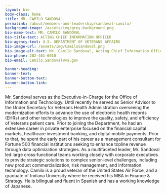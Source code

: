 ```yaml
---
layout: bio
body-class: home
title: MR. CAMILO SANDOVAL
permalink: /about/members-and-leadership/sandoval-camilo/
background-image: /assets/img/grey.background.png
bio-name-text: MR. CAMILO SANDOVAL
bio-title-text: ACTING CHIEF INFORMATION OFFICER
bio-agency-text: U.S. DEPARTMENT OF VETERANS AFFAIRS
bio-image-url: /assets/img/CamiloSandoval.png
bio-image-alt-text: Mr. Camilo Sandoval, Acting Chief Information Officer of the U.S. Department of Veterans Affairs
bio-phone: 202-461-6910
bio-email: Camilo.Sandoval@va.gov 

banner-heading: 
banner-text: 
banner-button-text: 
banner-button-link: 
---
```

Mr. Sandoval serves as the Executive-in-Charge for the Office of Information and Technology. Until recently he served as Senior Advisor to the Under Secretary for Veterans Health Administration overseeing the modernization efforts to advance the use of electronic health records (EHRs) and other technologies to improve the quality, safety, and efficiency of Veterans patient care. Prior to joining the Department, he had an extensive career in private enterprise focused on the financial capital markets, healthcare investment banking, and digital mobile payments. Prior to that, he spent the early part of his career as a management consultant for Fortune 500 financial institutions seeking to enhance topline revenue through data optimization strategies. As a multifaceted leader, Mr. Sandoval led large cross‐functional teams working closely with corporate executives to provide strategic solutions to complex senior‐level challenges, including new product commercialization, risk management, and information technology. Camilo is a proud veteran of the United States Air Force, and a graduate of Indiana University where he received his MBA in Finance & Strategy. He is bilingual and fluent in Spanish and has a working knowledge of Japanese. 
